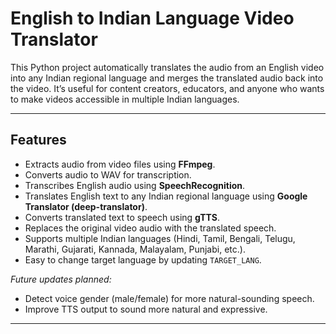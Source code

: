 # English to Indian Language Video Translator

This Python project automatically translates the audio from an English video into any Indian regional language and merges the translated audio back into the video. It’s useful for content creators, educators, and anyone who wants to make videos accessible in multiple Indian languages.

---

## Features

- Extracts audio from video files using **FFmpeg**.
- Converts audio to WAV for transcription.
- Transcribes English audio using **SpeechRecognition**.
- Translates English text to any Indian regional language using **Google Translator (deep-translator)**.
- Converts translated text to speech using **gTTS**.
- Replaces the original video audio with the translated speech.
- Supports multiple Indian languages (Hindi, Tamil, Bengali, Telugu, Marathi, Gujarati, Kannada, Malayalam, Punjabi, etc.).
- Easy to change target language by updating `TARGET_LANG`.

*Future updates planned:*  
- Detect voice gender (male/female) for more natural-sounding speech.
- Improve TTS output to sound more natural and expressive.

---


